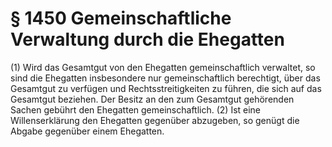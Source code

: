 # § 1450 Gemeinschaftliche Verwaltung durch die Ehegatten
(1) Wird das Gesamtgut von den Ehegatten gemeinschaftlich verwaltet, so sind die Ehegatten insbesondere nur gemeinschaftlich berechtigt, über das Gesamtgut zu verfügen und Rechtsstreitigkeiten zu führen, die sich auf das Gesamtgut beziehen. Der Besitz an den zum Gesamtgut gehörenden Sachen gebührt den Ehegatten gemeinschaftlich.
(2) Ist eine Willenserklärung den Ehegatten gegenüber abzugeben, so genügt die Abgabe gegenüber einem Ehegatten.